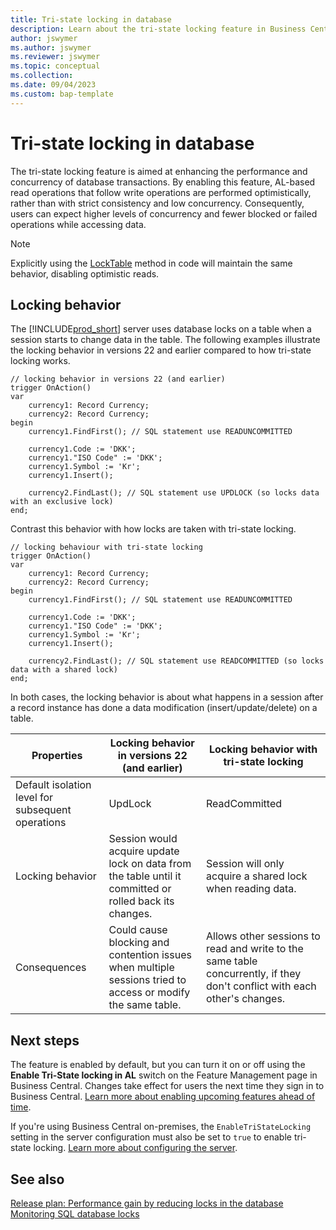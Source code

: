 ```yaml
---
title: Tri-state locking in database
description: Learn about the tri-state locking feature in Business Central.
author: jswymer
ms.author: jswymer 
ms.reviewer: jswymer
ms.topic: conceptual 
ms.collection: 
ms.date: 09/04/2023
ms.custom: bap-template
---
```


# Tri-state locking in database

The tri-state locking feature is aimed at enhancing the performance and concurrency of database transactions. By enabling this feature, AL-based read operations that follow write operations are performed optimistically, rather than with strict consistency and low concurrency. Consequently, users can expect higher levels of concurrency and fewer blocked or failed operations while accessing data. 

> [!NOTE]
> Explicitly using the [LockTable](methods-auto/record/record-locktable-method.md) method in code will maintain the same behavior, disabling optimistic reads.

## Locking behavior

The [!INCLUDE[prod_short](../developer/includes/prod_short.md)] server uses database locks on a table when a session starts to change data in the table. The following examples illustrate the locking behavior in versions 22 and earlier compared to how tri-state locking works.

```AL
// locking behavior in versions 22 (and earlier)
trigger OnAction()
var
    currency1: Record Currency;
    currency2: Record Currency;    
begin
    currency1.FindFirst(); // SQL statement use READUNCOMMITTED

    currency1.Code := 'DKK';
    currency1."ISO Code" := 'DKK';
    currency1.Symbol := 'Kr';
    currency1.Insert();

    currency2.FindLast(); // SQL statement use UPDLOCK (so locks data with an exclusive lock)
end;
```  

Contrast this behavior with how locks are taken with tri-state locking.

```AL
// locking behaviour with tri-state locking
trigger OnAction()
var
    currency1: Record Currency;
    currency2: Record Currency;    
begin
    currency1.FindFirst(); // SQL statement use READUNCOMMITTED

    currency1.Code := 'DKK';
    currency1."ISO Code" := 'DKK';
    currency1.Symbol := 'Kr';
    currency1.Insert();

    currency2.FindLast(); // SQL statement use READCOMMITTED (so locks data with a shared lock)
end;
```  

In both cases, the locking behavior is about what happens in a session after a record instance has done a data modification (insert/update/delete) on a table. 

| Properties | Locking behavior in versions 22 (and earlier) | Locking behavior with tri-state locking  | 
| ---------- | ----- | ---------  | 
| Default isolation level for subsequent operations | UpdLock | ReadCommitted |
| Locking behavior | Session would acquire update lock on data from the table until it committed or rolled back its changes.  | Session will only acquire a shared lock when reading data. |
| Consequences | Could cause blocking and contention issues when multiple sessions tried to access or modify the same table. | Allows other sessions to read and write to the same table concurrently, if they don't conflict with each other's changes. |


## Next steps

The feature is enabled by default, but you can turn it on or off using the **Enable Tri-State locking in AL** switch on the Feature Management page in Business Central. Changes take effect for users the next time they sign in to Business Central. [Learn more about enabling upcoming features ahead of time](../administration/feature-management.md).

If you're using Business Central on-premises, the `EnableTriStateLocking` setting in the server configuration must also be set to `true` to enable tri-state locking. [Learn more about configuring the server](../administration/configure-server-instance.md#Database).

## See also

[Release plan: Performance gain by reducing locks in the database](/dynamics365/release-plan/2023wave2/smb/dynamics365-business-central/performance-gain-reducing-locks-database)  
[Monitoring SQL database locks](../administration/monitor-database-locks.md)  
